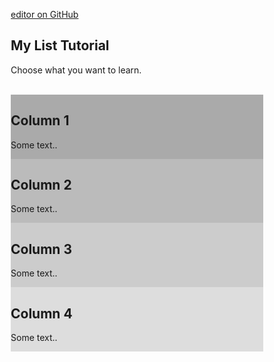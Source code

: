 
[editor on GitHub](https://github.com/ArifKhalid/af2fa-site/edit/master/README.md)
<html>
<head>
<link rel="stylesheet" href="https://cdnjs.cloudflare.com/ajax/libs/font-awesome/4.7.0/css/font-awesome.min.css">
<style>
* {
  box-sizing: border-box;
}

/* Create two equal columns that floats next to each other */
.column {
  float: left;
  width: 50%;
  padding: 10px;
}

/* Clear floats after the columns */
.row:after {
  content: "";
  display: table;
  clear: both;
}
/* Style the buttons */
.btn {
  border: none;
  outline: none;
  padding: 12px 16px;
  background-color: #f1f1f1;
  cursor: pointer;
}

.btn:hover {
  background-color: #ddd;
}

.btn.active {
  background-color: #666;
  color: white;
}
</style>
</head>
<body>

<h2>My List Tutorial</h2>

<p>Choose what you want to learn.</p>

<!-- <div id="btnContainer">
  <button class="btn" onclick="listView()"><i class="fa fa-bars"></i> List</button> 
  <button class="btn active" onclick="gridView()"><i class="fa fa-th-large"></i> Grid</button>
</div> -->
<br>

<div class="row">
  <div class="column" style="background-color:#aaa;">
    <h2>Column 1</h2>
    <p>Some text..</p>
  </div>
  <div class="column" style="background-color:#bbb;">
    <h2>Column 2</h2>
    <p>Some text..</p>
  </div>
</div>

<div class="row">
  <div class="column" style="background-color:#ccc;">
    <h2>Column 3</h2>
    <p>Some text..</p>
  </div>
  <div class="column" style="background-color:#ddd;">
    <h2>Column 4</h2>
    <p>Some text..</p>
  </div>
</div>

<script>
// Get the elements with class="column"
var elements = document.getElementsByClassName("column");

// Declare a loop variable
var i;

// List View
function listView() {
  for (i = 0; i < elements.length; i++) {
    elements[i].style.width = "100%";
  }
}

// // Grid View
// function gridView() {
//   for (i = 0; i < elements.length; i++) {
//     elements[i].style.width = "50%";
//   }
// }

/* Optional: Add active class to the current button (highlight it) */
var container = document.getElementById("btnContainer");
var btns = container.getElementsByClassName("btn");
for (var i = 0; i < btns.length; i++) {
  btns[i].addEventListener("click", function() {
    var current = document.getElementsByClassName("active");
    current[0].className = current[0].className.replace(" active", "");
    this.className += " active";
  });
}
</script>

</body>
</html>

